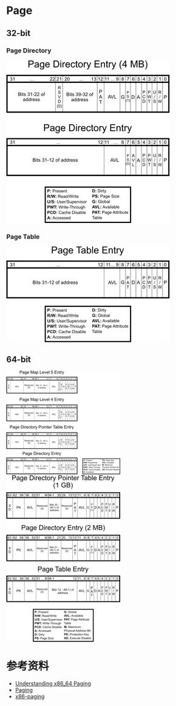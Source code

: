 # Page

## 32-bit
### Page Directory
[![Page_directory_entry](pic/Page_directory_entry.png)](https://wiki.osdev.org/images/1/1e/Page_directory_entry.png)
### Page Table
[![Page_table_entry](pic/Page_table_entry.png)](https://wiki.osdev.org/images/6/60/Page_table_entry.png)

## 64-bit
[![64-bit_page_tables1](pic/300px-64-bit_page_tables1.png)](https://wiki.osdev.org/images/thumb/4/41/64-bit_page_tables1.png/300px-64-bit_page_tables1.png)
[![64-bit_page_tables2](pic/300px-64-bit_page_tables2.png)](https://wiki.osdev.org/images/thumb/6/6b/64-bit_page_tables2.png/300px-64-bit_page_tables2.png)


# 参考资料
*  [Understanding x86_64 Paging](https://github.com/zolutal/zolutal.github.io/blob/master/_posts/2023-12-27-understanding-paging.md)
*  [Paging](https://wiki.osdev.org/Paging)
*  [x86-paging](https://cs4118.github.io/www/2023-1/lect/18-x86-paging.html)